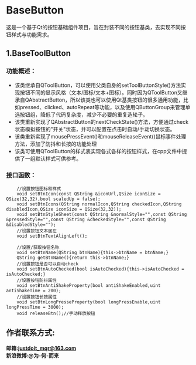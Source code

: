 # BaseButton
这是一个基于Qt的按钮基础组件项目，旨在封装不同的按钮基类，去实现不同按钮样式与功能需求。  
## 1.BaseToolButton
### 功能概述：
* 该类继承自QToolButton，可以使用父类自身的setToolButtonStyle()方法实现按钮不同的显示风格（文本/图标/文本+图标）。同时因为QToolButton又继承自QAbstractButton，所以该类也可以使用Qt基类按钮的很多通用功能，比如pressed、clicked、autoRepeat等功能，以及使用QButtonGroup来管理单选按钮组，降低了代码复杂度，减少不必要的重复造轮子。  
* 该类重新实现了QAbstractButton的nextCheckState()方法，方便通过check状态模拟按钮的"开关"状态，并可以配置在点击时自动/手动切换状态。  
* 该类重新实现了mousePressEvent()和mouseReleaseEvent()鼠标事件处理方法，添加了防抖和长按的功能处理  
* 该类可使用QToolButton的样式表实现各式各样的按钮样式，在cpp文件中提供了一组默认样式可供参考。  

### 接口函数：
```
    //设置按钮图标和样式
    void setBtnIcon(const QString &iconUrl,QSize iconSize = QSize(32,32),bool scaledUp = false);
    void setBtnIcons(QString normalIcon,QString checkedIcon,QString disabledIcon,QSize iconSize = QSize(32,32));
    void setBtnStyleSheet(const QString &normalStyle="",const QString &pressedStyle="",const QString &checkedStyle="",const QString &disabledStyle="");
    //设置按钮文本居左
    void setBtnTextAlignLeft();
    
    //设置/获取按钮名称
    void setBtnName(QString btnName){this->btnName = btnName;}
    QString getBtnName(){return this->btnName;}
    //设置按钮是否可以自动check
    void setBtnAutoChecked(bool isAutoChecked){this->isAutoChecked = isAutoChecked;}
    //设置按钮防抖属性
    void setBtnAntiShakeProperty(bool antiShakeEnabled,uint antiShakeTime = 200);
    //设置按钮长按属性
    void setBtnLongPresseProperty(bool longPressEnable,uint longPressTime = 3000);
    void releaseBtn();//手动释放按钮
```
## 作者联系方式:
**邮箱:justdoit_mqr@163.com**  
**新浪微博:@为-何-而来**  